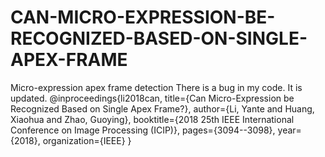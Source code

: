 # CAN-MICRO-EXPRESSION-BE-RECOGNIZED-BASED-ON-SINGLE-APEX-FRAME
Micro-expression apex frame detection
There is a bug in my code. It is updated.
@inproceedings{li2018can,
  title={Can Micro-Expression be Recognized Based on Single Apex Frame?},
  author={Li, Yante and Huang, Xiaohua and Zhao, Guoying},
  booktitle={2018 25th IEEE International Conference on Image Processing (ICIP)},
  pages={3094--3098},
  year={2018},
  organization={IEEE}
}
